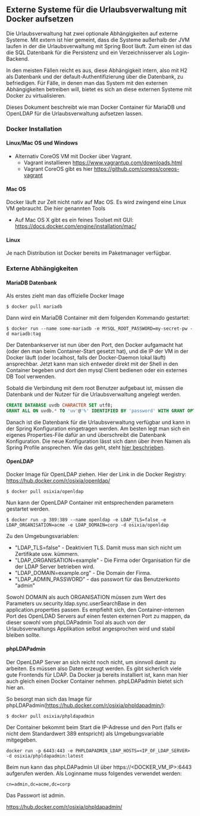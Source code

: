 ## Externe Systeme für die Urlaubsverwaltung mit Docker aufsetzen
Die Urlaubsverwaltung hat zwei optionale Abhängigkeiten auf externe Systeme. Mit extern ist hier gemeint, dass die
Systeme außerhalb der JVM laufen in der die Urlaubsverwaltung mit Spring Boot läuft. Zum einen ist das die SQL Datenbank
für die Persistenz und ein Verzeichnisserver als Login-Backend.

In den meisten Fällen reicht es aus, diese Abhängigkeit intern, also mit H2 als Datenbank und der
default-Authentifizierung über die Datenbank, zu befriedigen. Für Fälle, in denen man das System mit den externen
Abhängigkeiten betreiben will, bietet es sich an diese externen Systeme mit Docker zu virtualisieren.

Dieses Dokument beschreibt wie man Docker Container für MariaDB und OpenLDAP für die Urlaubsverwaltung aufsetzen lassen.

### Docker Installation
#### Linux/Mac OS und Windows
 * Alternativ CoreOS VM mit Docker über Vagrant.
    * Vagrant installieren https://www.vagrantup.com/downloads.html
    * Vagrant CoreOS gibt es hier https://github.com/coreos/coreos-vagrant
#### Mac OS
Docker läuft zur Zeit nicht nativ auf Mac OS. Es wird zwingend eine Linux VM gebraucht. Die hier genannten Tools 
 * Auf Mac OS X gibt es ein feines Toolset mit GUI: https://docs.docker.com/engine/installation/mac/
#### Linux
Je nach Distribution ist Docker bereits im Paketmanager verfügbar.

### Externe Abhängigkeiten
#### MariaDB Datenbank
Als erstes zieht man das offizielle Docker Image
```
$ docker pull mariadb
```

Dann wird ein MariaDB Container mit dem folgenden Kommando gestartet:
```
$ docker run --name some-mariadb -e MYSQL_ROOT_PASSWORD=my-secret-pw -d mariadb:tag
```

Der Datenbankserver ist nun über den Port, den Docker aufgamacht hat (oder den man beim Container-Start gesetzt hat), 
und die IP der VM in der Docker läuft (oder localhost, falls der Docker-Daemon lokal läuft) ansprechbar.
Jetzt kann man sich entweder direkt mit der Shell in den Container begeben und dort den mysql Client bedienen oder 
ein externes DB Tool verwenden.
 
Sobald die Verbindung mit dem root Benutzer aufgebaut ist, müssen die Datenbank und der Nutzer für die Urlaubsverwaltung
angelegt werden.
``` sql
CREATE DATABASE uvdb CHARACTER SET utf8;
GRANT ALL ON uvdb.* TO 'uv'@'%' IDENTIFIED BY 'password' WITH GRANT OPTION;
```

Danach ist die Datenbank für die Urlaubsverwaltung verfügbar und kann in der Spring Konfiguration eingetragen werden. Am
besten legt man sich ein eigenes Properties-File dafür an und überschreibt die Datenbank Konfiguration. Die neue
Konfiguration lässt sich dann über ihren Namen als Spring Profile ansprechen. Wie das geht, steht [hier beschrieben](README.md#mvn_profiles).

#### OpenLDAP
Docker Image für OpenLDAP ziehen. Hier der Link in die Docker Registry: https://hub.docker.com/r/osixia/openldap/
```
$ docker pull osixia/openldap
```

Nun kann der OpenLDAP Container mit entsprechenden parametern gestartet werden.
```
$ docker run -p 389:389 --name openldap -e LDAP_TLS=false -e LDAP_ORGANISATION=acme -e LDAP_DOMAIN=corp -d osixia/openldap
```
Zu den Umgebungsvariablen:
* "LDAP_TLS=false" - Deaktiviert TLS. Damit muss man sich nicht um Zertifikate usw. kümmern. 
* "LDAP_ORGANISATION=example" - Die Firma oder Organisation für die der LDAP Server betrieben wird.
* "LDAP_DOMAIN=example.org" - Die Domain der Firma.
* "LDAP_ADMIN_PASSWORD" - das passwort für das Benutzerkonto "admin"

Sowohl DOMAIN als auch ORGANISATION müssen zum Wert des Parameters uv.security.ldap.sync.userSearchBase in den
application.properties passen.
Es empfiehlt sich, den Container-internen Port des OpenLDAD Servers auf einen festen externen Port zu mappen, da dieser
sowohl vom phpLDAPadmin Tool als auch von der Urlaubsverwaltungs Applikation selbst angesprochen wird und stabil bleiben
sollte.

#### phpLDAPadmin
Der OpenLDAP Server an sich reicht noch nicht, um sinnvoll damit zu arbeiten. Es müssen also Daten erzeugt werden.  Es
gibt sicherlich viele gute Frontends für LDAP. Da Docker ja bereits installiert ist, kann man hier auch gleich einen
Docker Container nehmen. phpLDAPadmin bietet sich hier an.

So besorgt man sich das Image für phpLDAPadmin(https://hub.docker.com/r/osixia/phpldapadmin/):
```
$ docker pull osixia/phpldapadmin
```

Der Container bekommt beim Start die IP-Adresse und den Port (falls er nicht dem Standardwert 389 entspricht) als
Umgebungsvariable mitgegeben.
```
docker run -p 6443:443 -e PHPLDAPADMIN_LDAP_HOSTS=<IP_OF_LDAP_SERVER> -d osixia/phpldapadmin:latest
```

Beim nun kann das phpLDAPadmin UI über https://<DOCKER_VM_IP>:6443 aufgerufen werden. Als Loginname muss folgendes
verwendet werden:
```
cn=admin,dc=acme,dc=corp
```

Das Passwort ist admin.


https://hub.docker.com/r/osixia/phpldapadmin/
